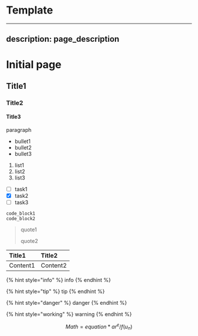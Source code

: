 # Template 

---
description: page_description
---

# Initial page

## Title1

### Title2

#### Title3

paragraph

* bullet1
* bullet2
* bullet3

1. list1
2. list2
3. list3

* [ ] task1
* [x] task2
* [ ] task3

```text
code_block1
code_block2
```

> quote1
>
> quote2

| Title1 | Title2 |
| :--- | :--- |
| Content1 | Content2 |

{% hint style="info" %}
info
{% endhint %}

{% hint style="tip" %}
tip
{% endhint %}

{% hint style="danger" %}
danger
{% endhint %}

{% hint style="working" %}
warning
{% endhint %}



$$
Math = equation * ar^e / f(u_n)
$$


